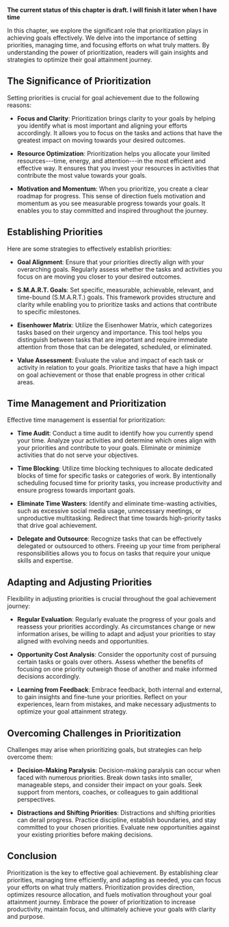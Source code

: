 **The current status of this chapter is draft. I will finish it later when I have time**

In this chapter, we explore the significant role that prioritization plays in achieving goals effectively. We delve into the importance of setting priorities, managing time, and focusing efforts on what truly matters. By understanding the power of prioritization, readers will gain insights and strategies to optimize their goal attainment journey.

The Significance of Prioritization
----------------------------------

Setting priorities is crucial for goal achievement due to the following reasons:

* **Focus and Clarity**: Prioritization brings clarity to your goals by helping you identify what is most important and aligning your efforts accordingly. It allows you to focus on the tasks and actions that have the greatest impact on moving towards your desired outcomes.

* **Resource Optimization**: Prioritization helps you allocate your limited resources---time, energy, and attention---in the most efficient and effective way. It ensures that you invest your resources in activities that contribute the most value towards your goals.

* **Motivation and Momentum**: When you prioritize, you create a clear roadmap for progress. This sense of direction fuels motivation and momentum as you see measurable progress towards your goals. It enables you to stay committed and inspired throughout the journey.

Establishing Priorities
-----------------------

Here are some strategies to effectively establish priorities:

* **Goal Alignment**: Ensure that your priorities directly align with your overarching goals. Regularly assess whether the tasks and activities you focus on are moving you closer to your desired outcomes.

* **S.M.A.R.T. Goals**: Set specific, measurable, achievable, relevant, and time-bound (S.M.A.R.T.) goals. This framework provides structure and clarity while enabling you to prioritize tasks and actions that contribute to specific milestones.

* **Eisenhower Matrix**: Utilize the Eisenhower Matrix, which categorizes tasks based on their urgency and importance. This tool helps you distinguish between tasks that are important and require immediate attention from those that can be delegated, scheduled, or eliminated.

* **Value Assessment**: Evaluate the value and impact of each task or activity in relation to your goals. Prioritize tasks that have a high impact on goal achievement or those that enable progress in other critical areas.

Time Management and Prioritization
----------------------------------

Effective time management is essential for prioritization:

* **Time Audit**: Conduct a time audit to identify how you currently spend your time. Analyze your activities and determine which ones align with your priorities and contribute to your goals. Eliminate or minimize activities that do not serve your objectives.

* **Time Blocking**: Utilize time blocking techniques to allocate dedicated blocks of time for specific tasks or categories of work. By intentionally scheduling focused time for priority tasks, you increase productivity and ensure progress towards important goals.

* **Eliminate Time Wasters**: Identify and eliminate time-wasting activities, such as excessive social media usage, unnecessary meetings, or unproductive multitasking. Redirect that time towards high-priority tasks that drive goal achievement.

* **Delegate and Outsource**: Recognize tasks that can be effectively delegated or outsourced to others. Freeing up your time from peripheral responsibilities allows you to focus on tasks that require your unique skills and expertise.

Adapting and Adjusting Priorities
---------------------------------

Flexibility in adjusting priorities is crucial throughout the goal achievement journey:

* **Regular Evaluation**: Regularly evaluate the progress of your goals and reassess your priorities accordingly. As circumstances change or new information arises, be willing to adapt and adjust your priorities to stay aligned with evolving needs and opportunities.

* **Opportunity Cost Analysis**: Consider the opportunity cost of pursuing certain tasks or goals over others. Assess whether the benefits of focusing on one priority outweigh those of another and make informed decisions accordingly.

* **Learning from Feedback**: Embrace feedback, both internal and external, to gain insights and fine-tune your priorities. Reflect on your experiences, learn from mistakes, and make necessary adjustments to optimize your goal attainment strategy.

Overcoming Challenges in Prioritization
---------------------------------------

Challenges may arise when prioritizing goals, but strategies can help overcome them:

* **Decision-Making Paralysis**: Decision-making paralysis can occur when faced with numerous priorities. Break down tasks into smaller, manageable steps, and consider their impact on your goals. Seek support from mentors, coaches, or colleagues to gain additional perspectives.

* **Distractions and Shifting Priorities**: Distractions and shifting priorities can derail progress. Practice discipline, establish boundaries, and stay committed to your chosen priorities. Evaluate new opportunities against your existing priorities before making decisions.

Conclusion
----------

Prioritization is the key to effective goal achievement. By establishing clear priorities, managing time efficiently, and adapting as needed, you can focus your efforts on what truly matters. Prioritization provides direction, optimizes resource allocation, and fuels motivation throughout your goal attainment journey. Embrace the power of prioritization to increase productivity, maintain focus, and ultimately achieve your goals with clarity and purpose.
